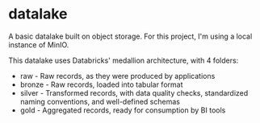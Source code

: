 # datalake

A basic datalake built on object storage. For this project, I'm using a local instance of MinIO.


This datalake uses Databricks' medallion architecture, with 4 folders:
- raw - Raw records, as they were produced by applications
- bronze - Raw records, loaded into tabular format
- silver - Transformed records, with data quality checks, standardized naming conventions, and well-defined schemas
- gold - Aggregated records, ready for consumption by BI tools

